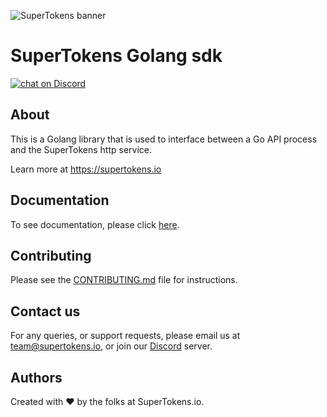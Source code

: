 ![SuperTokens banner](https://raw.githubusercontent.com/supertokens/supertokens-logo/master/images/Artboard%20%E2%80%93%2027%402x.png)

# SuperTokens Golang sdk

<a href="https://supertokens.io/discord">
<img src="https://img.shields.io/discord/603466164219281420.svg?logo=discord"
    alt="chat on Discord"></a>
    
## About
This is a Golang library that is used to interface between a Go API process and the SuperTokens http service.

Learn more at https://supertokens.io

## Documentation

To see documentation, please click [here](https://supertokens.io/docs/community/introduction).

## Contributing

Please see the [CONTRIBUTING.md](https://github.com/supertokens/supertokens-golang/blob/master/CONTRIBUTING.md) file for instructions.

## Contact us

For any queries, or support requests, please email us at team@supertokens.io, or join our [Discord](supertokens.io/discord) server.

## Authors

Created with :heart: by the folks at SuperTokens.io.
